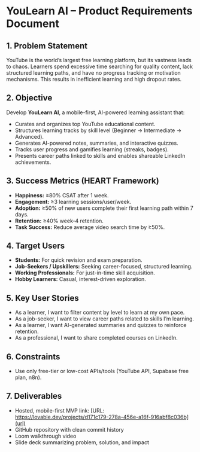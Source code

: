 # YouLearn AI – Product Requirements Document

## 1. Problem Statement
YouTube is the world’s largest free learning platform, but its vastness leads to chaos. Learners spend excessive time searching for quality content, lack structured learning paths, and have no progress tracking or motivation mechanisms. This results in inefficient learning and high dropout rates.

## 2. Objective
Develop **YouLearn AI**, a mobile-first, AI-powered learning assistant that:
- Curates and organizes top YouTube educational content.
- Structures learning tracks by skill level (Beginner → Intermediate → Advanced).
- Generates AI-powered notes, summaries, and interactive quizzes.
- Tracks user progress and gamifies learning (streaks, badges).
- Presents career paths linked to skills and enables shareable LinkedIn achievements.

## 3. Success Metrics (HEART Framework)
- **Happiness:** ≥80% CSAT after 1 week.
- **Engagement:** ≥3 learning sessions/user/week.
- **Adoption:** ≥50% of new users complete their first learning path within 7 days.
- **Retention:** ≥40% week-4 retention.
- **Task Success:** Reduce average video search time by ≥50%.

## 4. Target Users
- **Students:** For quick revision and exam preparation.
- **Job-Seekers / Upskillers:** Seeking career-focused, structured learning.
- **Working Professionals:** For just-in-time skill acquisition.
- **Hobby Learners:** Casual, interest-driven exploration.

## 5. Key User Stories
- As a learner, I want to filter content by level to learn at my own pace.
- As a job-seeker, I want to view career paths related to skills I’m learning.
- As a learner, I want AI-generated summaries and quizzes to reinforce retention.
- As a professional, I want to share completed courses on LinkedIn.

## 6. Constraints
- Use only free-tier or low-cost APIs/tools (YouTube API, Supabase free plan, n8n).

## 7. Deliverables
- Hosted, mobile-first MVP link: [URL: https://lovable.dev/projects/d171c179-278a-456e-a16f-916abf8c036b](url)
- GitHub repository with clean commit history
- Loom walkthrough video
- Slide deck summarizing problem, solution, and impact
